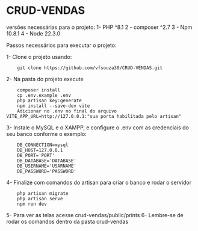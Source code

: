 # CRUD-VENDAS

versões necessárias para o projeto:
1- PHP ^8.1
2 - composer ^2.7
3 - Npm 10.8.1
4 - Node 22.3.0

Passos necessários para executar o projeto:

1- Clone o projeto usando:
```
    git clone https://github.com/vfsouza30/CRUD-VENDAS.git
```
2- Na pasta do projeto execute

```
    composer install
    cp .env.example .env
    php artisan key:generate
    npm install --save-dev vite
    Adicionar no .env no final do arquivo VITE_APP_URL=http://127.0.0.1:"sua porta habilitada pelo artisan"
```
3- Instale o MySQL e o XAMPP, e configure o .env com as credenciais do seu banco conforme o exemplo:

```
    DB_CONNECTION=mysql
    DB_HOST=127.0.0.1
    DB_PORT='PORT'
    DB_DATABASE='DATABASE'
    DB_USERNAME='USARNAME'
    DB_PASSWORD='PASSWORD'
```
4- Finalize com comandos do artisan para criar o banco e rodar o servidor
```
    php artisan migrate
    php artisan serve
    npm run dev
```

5- Para ver as telas acesse crud-vendas/public/prints
6- Lembre-se de rodar os comandos dentro da pasta crud-vendas